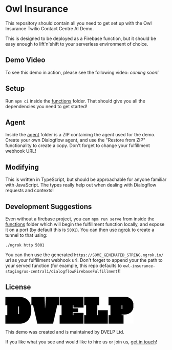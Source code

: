 # Owl Insurance

This repository should contain all you need to get set up with the Owl Insurance Twilio Contact Centre AI Demo.

This is designed to be deployed as a Firebase function, but it should be easy enough to lift'n'shift to your serverless environment of choice.

## Demo Video

To see this demo in action, please see the following video: _coming soon!_

## Setup

Run `npm ci` inside the [functions](functions) folder. That should give you all the dependencies you need to get started!

## Agent

Inside the [agent](agent) folder is a ZIP containing the agent used for the demo. Create your own Dialogflow agent, and use the "Restore from ZIP" functionality to create a copy. Don't forget to change your fulfillment webhook URL!

## Modifying

This is written in TypeScript, but should be approachable for anyone familiar with JavaScript. The types really help out when dealing with Dialogflow requests and contexts!

## Development Suggestions

Even without a firebase project, you can `npm run serve` from inside the [functions](functions) folder which will begin the fulfillment function locally, and expose it on a port (by default this is `5001`). You can then use [ngrok](https://ngrok.com/) to create a tunnel to that using:

```
./ngrok http 5001
```

You can then use the generated `https://SOME_GENERATED_STRING.ngrok.io/` url as your fulfillment webhook url. Don't forget to append your the path to your served function (for example, this repo defaults to `owl-insurance-staging/us-central1/dialogflowFirebaseFulfillment`)!

## License

[![DVELP logo](https://raw.githubusercontent.com/DVELP/cookbook/master/assets/dvelp-logo.png "DVELP logo")](http://dvelp.co.uk)

This demo was created and is maintained by DVELP Ltd.

If you like what you see and would like to hire us or join us, [get in touch](http://dvelp.co.uk)!
